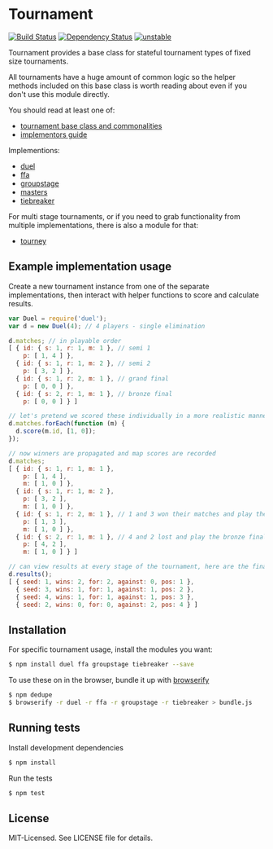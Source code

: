 # Tournament
[![Build Status](https://secure.travis-ci.org/clux/tournament.png)](http://travis-ci.org/clux/tournament)
[![Dependency Status](https://david-dm.org/clux/tournament.png)](https://david-dm.org/clux/tournament)
[![unstable](http://hughsk.github.io/stability-badges/dist/unstable.svg)](http://nodejs.org/api/documentation.html#documentation_stability_index)

Tournament provides a base class for stateful tournament types of fixed size tournaments.

All tournaments have a huge amount of common logic so the helper methods included on this base class is worth reading about even if you don't use this module directly.

You should read at least one of:

- [tournament base class and commonalities](./doc/base.md)
- [implementors guide](./doc/implementors.md)

Implementions:

- [duel](https://github.com/clux/duel)
- [ffa](https://github.com/clux/ffa)
- [groupstage](https://github.com/clux/groupstage)
- [masters](https://github.com/clux/masters)
- [tiebreaker](https://github.com/clux/tiebreaker)

For multi stage tournaments, or if you need to grab functionality from multiple implementations, there is also a module for that:

- [tourney](https://github.com/clux/tourney)

## Example implementation usage
Create a new tournament instance from one of the separate implementations, then interact with helper functions to score and calculate results.

```js
var Duel = require('duel');
var d = new Duel(4); // 4 players - single elimination

d.matches; // in playable order
[ { id: { s: 1, r: 1, m: 1 }, // semi 1
    p: [ 1, 4 ] },
  { id: { s: 1, r: 1, m: 2 }, // semi 2
    p: [ 3, 2 ] },
  { id: { s: 1, r: 2, m: 1 }, // grand final
    p: [ 0, 0 ] },
  { id: { s: 2, r: 1, m: 1 }, // bronze final
    p: [ 0, 0 ] } ]

// let's pretend we scored these individually in a more realistic manner
d.matches.forEach(function (m) {
  d.score(m.id, [1, 0]);
});

// now winners are propagated and map scores are recorded
d.matches;
[ { id: { s: 1, r: 1, m: 1 },
    p: [ 1, 4 ],
    m: [ 1, 0 ] },
  { id: { s: 1, r: 1, m: 2 },
    p: [ 3, 2 ],
    m: [ 1, 0 ] },
  { id: { s: 1, r: 2, m: 1 }, // 1 and 3 won their matches and play the final
    p: [ 1, 3 ],
    m: [ 1, 0 ] },
  { id: { s: 2, r: 1, m: 1 }, // 4 and 2 lost and play the bronze final
    p: [ 4, 2 ],
    m: [ 1, 0 ] } ]

// can view results at every stage of the tournament, here are the final ones
d.results();
[ { seed: 1, wins: 2, for: 2, against: 0, pos: 1 },
  { seed: 3, wins: 1, for: 1, against: 1, pos: 2 },
  { seed: 4, wins: 1, for: 1, against: 1, pos: 3 },
  { seed: 2, wins: 0, for: 0, against: 2, pos: 4 } ]
```

## Installation
For specific tournament usage, install the modules you want:

```bash
$ npm install duel ffa groupstage tiebreaker --save
```

To use these on in the browser, bundle it up with [browserify](https://npmjs.org/package/browserify)

```bash
$ npm dedupe
$ browserify -r duel -r ffa -r groupstage -r tiebreaker > bundle.js
```

## Running tests
Install development dependencies

```bash
$ npm install
```

Run the tests

```bash
$ npm test
```

## License
MIT-Licensed. See LICENSE file for details.
